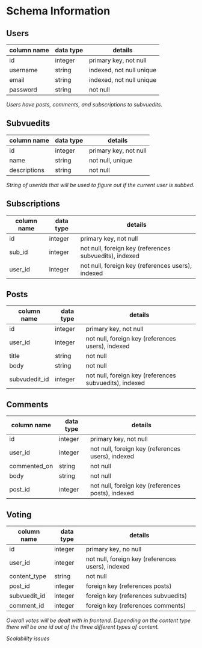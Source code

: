 # Schema Information

## Users
column name   | data type | details
--------------|-----------|----------
id            | integer   | primary key, not null
username      | string    | indexed, not null unique
email         | string    | indexed, not null unique
password      | string    | not null

*Users have posts, comments, and subscriptions to subvuedits.*

## Subvuedits
column name   | data type | details
--------------|-----------|-----------
id            | integer   | primary key, not null
name          | string    | not null, unique
descriptions  | string    | not null

*String of userIds that will be used to figure out if the current user is subbed.*

## Subscriptions
column name  | data type | details
-------------|-----------|-------------
id           | integer   | primary key, not null
sub_id       | integer   | not null, foreign key (references subvuedits), indexed
user_id      | integer   | not null, foreign key (references users), indexed

## Posts
column name   | data type | details
--------------|-----------|------------
id            | integer   | primary key, not null
user_id       | integer   | not null, foreign key (references users), indexed
title         | string    | not null
body          | string    | not null
subvudedit_id | integer   | not null, foreign key (references subvuedits), indexed

## Comments 
column name   | data type | details 
--------------|-----------|------------
id            | integer   | primary key, not null
user_id       | integer   | not null, foreign key (references users), indexed
commented_on  | string    | not null
body          | string    | not null
post_id       | integer   | not null, foreign key (references posts), indexed

## Voting
column name   | data type | details
--------------|-----------|----------
id            | integer   | primary key, no null
user_id       | integer   | not null, foreign key (references users), indexed
content_type  | string    | not null
post_id       | integer   | foreign key (references posts)
subvuedit_id  | integer   | foreign key (references subvuedits)
comment_id    | integer   | foreign key (references comments)

*Overall votes will be dealt with in frontend. Depending on the content type there will be one id out of the three different types of content.*



*Scalability issues*